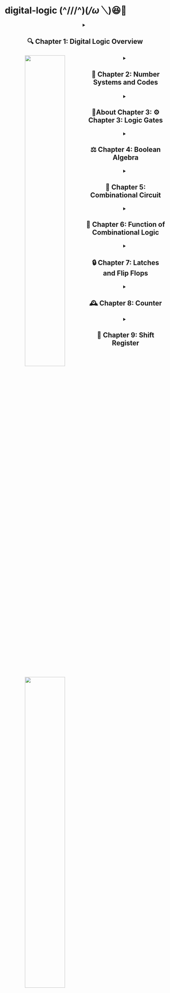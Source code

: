 # digital-logic (^///^)(*/ω＼*)😆💪


<header>
 <details>
 <summary><h2> 🔍 Chapter 1: Digital Logic Overview</h2>
  <h3><p> <img align="left" width="50%" src="https://i.ytimg.com/vi/6KHsNPQYb30/maxresdefault.jpg" /> </p>
 </h3></summary>
**🔍 Chapter 1: Digital Logic Overview**
  
<p>Digital logic is like the conductor orchestrating the symphony of modern technology. It's the foundation of digital systems, where everything is represented using binary digits - 0s and 1s. This chapter sets the stage, introducing the magical realm where electronic signals dance to create the digital world we live in. 🌐</p>

 </details>



<details>
 <summary><h2>🔢 Chapter 2: Number Systems and Codes</h2>
 <h3><p> <img align="left" width="50%" src="https://encrypted-tbn0.gstatic.com/images?q=tbn:ANd9GcR18TJOQ_C7wFvegAbG2tknAXMwtGFN2SVmQA&usqp=CAU" /></p>
 </h3></summary>
Numbers are the language of computers, and this chapter delves into the various number systems and codes they use. From the familiar decimal system to the binary language that computers speak, it's like deciphering a secret code that unlocks the power of computation. 🕵️‍♂️
</details>



<details>
 <summary><h2>🚸About Chapter 3: ⚙️ Chapter 3: Logic Gates
   <p> <img align="left" width="50%" src="https://encrypted-tbn0.gstatic.com/images?q=tbn:ANd9GcQ_DP3K6rSuotMOebcnuws-4EBcRdxyos3Paw&usqp=CAU" /></p>
 </h2></summary>
Imagine logic gates as the building blocks of the digital universe. These tiny gates decide the fate of signals, determining if they should pass through or stay blocked. It's a bit like a traffic cop directing the flow of information on the digital highways. 🚥

</details>




<details>

 <summary><h2>⚖️ Chapter 4: Boolean Algebra
    <p> <img align="left" width="50%" src="https://encrypted-tbn0.gstatic.com/images?q=tbn:ANd9GcQR69H0NsL7u75e4XdtGZ7u75mITr1d_OwY0Q&usqp=CAU" /></p>
 </h2></summary>
Boolean algebra is the mathematics of binary logic, where variables are either true or false. Think of it as the rules of the game for making decisions in the digital world. It's the algebra that underpins the decision-making prowess of computers. 🧮
</details>



<details>
 <summary><h2>🔧 Chapter 5: Combinational Circuit
   <p> <img align="left" width="50%" src="https://encrypted-tbn0.gstatic.com/images?q=tbn:ANd9GcSa5Zcp-FCG3Q8PzmWThD-829kM5qqvQaiwpQ&usqp=CAU" /></p>
   </h2></summary>

 Combinational circuits are the artisans of digital logic, crafting outputs based on current inputs without any memory. They're like chefs cooking up instant recipes without keeping track of past ingredients. 🍳
</details>

<details>
 <summary><h2>🔄 Chapter 6: Function of Combinational Logic
   <p> <img align="left" width="50%" src="https://i.ytimg.com/vi/H-QVeCdn6Ok/hqdefault.jpg" /></p>
   </h2></summary>
Here, we explore the practical applications of combinational logic. It's like witnessing the magic of a versatile tool that can transform inputs into a myriad of useful outputs, depending on the task at hand. 🛠️
 
</details>

<details>
 <summary><h2>🔒 Chapter 7: Latches and Flip Flops
   <p> <img align="left" width="50%" src="https://encrypted-tbn0.gstatic.com/images?q=tbn:ANd9GcRz9FdlWIV6Rb0NP19IarrlGNpmPYwNhBySsA&usqp=CAU" /></p>
   </h2></summary>
Latches and flip-flops are the memory cells of digital systems, storing information for later use. Picture them as the post-it notes of a computer, holding onto bits of data until they're needed. 📝
</details>

<details>
 <summary><h2>🕰️ Chapter 8: Counter
   <p> <img align="left" width="50%" src="https://media.cheggcdn.com/study/dcb/dcb2678f-eeed-4685-beb0-7aa6b37b172d/3432-8-1p-i1.png" /></p>
   </h2></summary>
Counters are the digital timekeepers, tallying events and keeping track of occurrences. It's like having a diligent assistant counting each moment, ensuring everything happens in the right order. ⏲️
 
</details>

<details>
 <summary><h2>🔄 Chapter 9: Shift Register
   <p> <img align="left" width="50%" src="https://encrypted-tbn0.gstatic.com/images?q=tbn:ANd9GcT6Fgkcho4TSp3oefbbeAQ-GFBwPiz7yO956g&usqp=CAU" /></p>
   </h2></summary>

In the final chapter, we encounter the shift register, a versatile device capable of sliding bits of information back and forth. It's akin to a conveyor belt, transporting data from one end to another, making sure everything is in its proper place. 🔄
</details>




</header>

